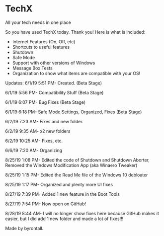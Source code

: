 # TechX
All your tech needs in one place

So you have used TechX today. Thank you! Here is what is included:

- Internet Features (On, Off, etc)
- Shortcuts to useful features
- Shutdown 
- Safe Mode
- Support with other versions of Windows
- Message Box Tests
- Organization to show what items are compatible with your OS!

Updates:
6/1/19 5:51 PM- Created. (Beta Stage) 

6/1/19 5:56 PM- Compatibility Stuff (Beta Stage)

6/1/19 6:07 PM- Bug Fixes (Beta Stage)

6/1/19 6:18 PM- Safe Mode Settings, Organized, Fixes (Beta Stage)

6/2/19 7:23 AM- Fixes and new folder. 

6/2/19 9:35 AM- x2 new folders

6/2/19 10:25 AM- Fixes, etc.

6/6/19 7:20 AM- Organizing

8/25/19 1:08 PM- Edited the code of Shutdown and Shutdown Aborter, Removed the Windows Modification App (aka Winaero Tweaker)

8/25/19 1:15 PM- Edited the Read Me file of the Windows 10 debloater

8/25/19 1:17 PM- Organized and plenty more UI fixes

8/27/19 7:39 PM- Added 1 new feature in the Boot Tools

8/27/19 7:54 PM- Now open on GitHub!

8/28/19 8:44 AM- I will no longer show fixes here because GitHub makes it easier, but I did add 1 new folder and made a lot of fixes!!!

Made by byrontall.
